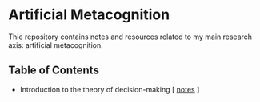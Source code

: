# Artificial Metacognition

Thie repository contains notes and resources related to my main research axis: artificial metacognition.

## Table of Contents

- Introduction to the theory of decision-making [ [notes](notes/decision_making/README.md) ]
